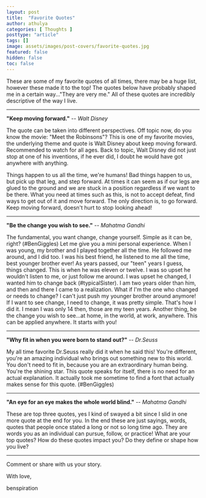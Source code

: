 ```yaml
---
layout: post
title:  "Favorite Quotes"
author: athulya
categories: [ Thoughts ]
posttype: "article"
tags: []
image: assets/images/post-covers/favorite-quotes.jpg
featured: false
hidden: false
toc: false
---
```


These are some of my favorite quotes of all times, there may be a huge list, however these made it to the top! The quotes below have probably shaped me in a certain way..."They are very me." All of these quotes are incredibly descriptive of the way I live. 

***

**"Keep moving forward."** -- *Walt Disney*

The quote can be taken into different perspectives. Off topic now, do you know the movie: "Meet the Robinsons"? This is one of my favorite movies, the underlying theme and quote is Walt Disney about keep moving forward. Recommended to watch for all ages. Back to topic, Walt Disney did not just stop at one of his inventions, if he ever did, I doubt he would have got anywhere with anything. 

Things happen to us all the time, we're humans! Bad things happen to us, but pick up that leg, and step forward. At times it can seem as if our legs are glued to the ground and we are stuck in a position  regardless if we want to be there. What you need at times such as this, is not to accept defeat, find ways to get out of it and move forward. The only direction is, to go forward. Keep moving forward, doesn't hurt to stop looking ahead!

*** 

**"Be the change you wish to see."** -- *Mahatma Gandhi*

The fundamental, you want change, change yourself. Simple as it can be, right? (#BenGiggles) Let me give you a mini personal experience. When I was young, my brother and I played together all the time. He followed me around, and I did too. I was his best friend, he listened to me all the time, best younger brother ever! As years passed, our "teen" years I guess, things changed. This is when he was eleven or twelve. I was so upset he wouldn't listen to me, or just follow me around. I was upset he changed, I wanted him to change back (#typicalSister). I am two years older than him, and then and there I came to a realization. What if I'm the one who changed or needs to change? I can't just push my younger brother around anymore! If I want to see change, I need to change, it was pretty simple. That's how I did it. I mean I was only 14 then, those are my teen years. Another thing, be the change you wish to see...at home, in the world, at work, anywhere. This can be applied anywhere. It starts with you!

*** 

**"Why fit in when you were born to stand out?"** -- *Dr.Seuss*

My all time favorite Dr.Seuss really did it when he said this! You're different, you're an amazing individual who brings out something new to this world. You don't need to fit in, because you are an extraordinary human being. You're the shining star. This quote speaks for itself, there is no need for an actual explanation. It actually took me sometime to find a font that actually makes sense for this quote. (#BenGiggles)

***

**"An eye for an eye makes the whole world blind."** -- *Mahatma Gandhi*

These are top three quotes, yes I kind of swayed a bit since I slid in one more quote at the end for you. In the end these are just sayings, words, quotes that people once stated a long or not so long time ago. They are words you as an individual can pursue, follow, or practice! What are your top quotes? How do these quotes impact you? Do they define or shape how you live? 

***

Comment or share with us your story.

With love,

benspiration

